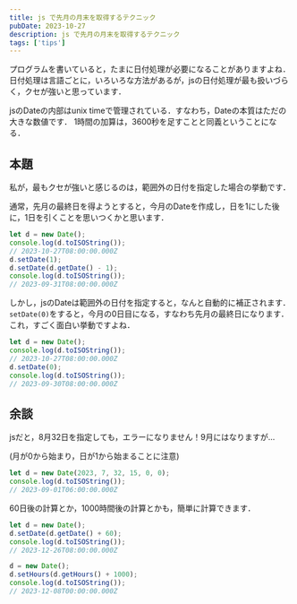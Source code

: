 ```yaml
---
title: js で先月の月末を取得するテクニック
pubDate: 2023-10-27
description: js で先月の月末を取得するテクニック
tags: ['tips']
---
```


プログラムを書いていると，たまに日付処理が必要になることがありますよね．
日付処理は言語ごとに，いろいろな方法があるが，jsの日付処理が最も扱いづらく，クセが強いと思っています．

jsのDateの内部はunix timeで管理されている．すなわち，Dateの本質はただの大きな数値です．
1時間の加算は，3600秒を足すことと同義ということになる．

## 本題

私が，最もクセが強いと感じるのは，範囲外の日付を指定した場合の挙動です．

通常，先月の最終日を得ようとすると，今月のDateを作成し，日を1にした後に，1日を引くことを思いつくかと思います．

```js
let d = new Date();
console.log(d.toISOString());
// 2023-10-27T08:00:00.000Z
d.setDate(1);
d.setDate(d.getDate() - 1);
console.log(d.toISOString());
// 2023-09-31T08:00:00.000Z
```

しかし，jsのDateは範囲外の日付を指定すると，なんと自動的に補正されます．
`setDate(0)`をすると，今月の0日目になる，すなわち先月の最終日になります．
これ，すごく面白い挙動ですよね．

```js
let d = new Date();
console.log(d.toISOString());
// 2023-10-27T08:00:00.000Z
d.setDate(0);
console.log(d.toISOString());
// 2023-09-30T08:00:00.000Z
```

## 余談
jsだと，8月32日を指定しても，エラーになりません！9月にはなりますが...

(月が0から始まり，日が1から始まることに注意)

```js
let d = new Date(2023, 7, 32, 15, 0, 0);
console.log(d.toISOString());
// 2023-09-01T06:00:00.000Z
```

60日後の計算とか，1000時間後の計算とかも，簡単に計算できます．

```js
let d = new Date();
d.setDate(d.getDate() + 60);
console.log(d.toISOString());
// 2023-12-26T08:00:00.000Z

d = new Date();
d.setHours(d.getHours() + 1000);
console.log(d.toISOString());
// 2023-12-08T00:00:00.000Z
```
